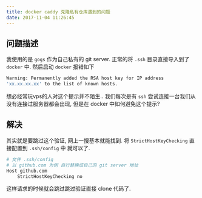```yaml
---
title: docker caddy 克隆私有仓库遇到的问题
date: 2017-11-04 11:26:45
---
```


## 问题描述

我使用的是 `gogs` 作为自己私有的 git server. 正常的将 `.ssh` 目录直接导入到了 `docker` 中. 然后启动 `docker` 报错如下

```bash
Warning: Permanently added the RSA host key for IP address
'xx.xx.xx.xx' to the list of known hosts.
```

想必经常玩vps的人对这个提示并不陌生.. 我们每次是有 `ssh` 尝试连接一台我们从没有连接过服务器都会出现, 但是在 docker 中如何避免这个提示? 

## 解决

其实就是要跳过这个验证, 网上一搜基本就能找到. 将 `StrictHostKeyChecking` 直接配置到 `.ssh/config` 中 就可以了.

```bash
# 文件 .ssh/config
# 以 github.com 为例 自行替换成自己的 git server 地址
Host github.com
    StrictHostKeyChecking no
```

这样请求的时候就会跳过跳过验证直接 clone 代码了.